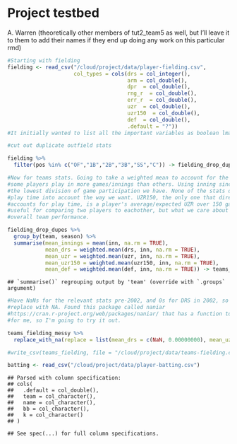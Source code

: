 Project testbed
================
A. Warren (theoretically other members of tut2\_team5 as well, but I’ll
leave it to them to add their names if they end up doing any work on
this particular rmd)

``` r
#Starting with fielding
fielding <- read_csv("/cloud/project/data/player-fielding.csv",
                     col_types = cols(drs = col_integer(), 
                                      arm = col_double(), 
                                      dpr  = col_double(),
                                      rng_r  = col_double(),
                                      err_r  = col_double(),
                                      uzr  = col_double(),
                                      uzr150  = col_double(),
                                      def  = col_double(),
                                      .default = "?"))
#It initially wanted to list all the important variables as boolean lmao

#cut out duplicate outfield stats

fielding %>%
  filter(pos %in% c("OF","1B","2B","3B","SS","C")) -> fielding_drop_dupes

#Now for teams stats. Going to take a weighted mean to account for the fact that
#some players play in more games/innings than others. Using inning since that's
#the lowest division of game participation we have. None of the stats quite take
#play time into account the way we want. UZR150, the only one that directly 
#accounts for play time, is a player's average/expected UZR over 150 games. It's
#useful for comparing two players to eachother, but what we care about is 
#overall team performance.

fielding_drop_dupes %>%
  group_by(team, season) %>%
  summarise(mean_innings = mean(inn, na.rm = TRUE),
            mean_drs = weighted.mean(drs, inn, na.rm = TRUE),
            mean_uzr = weighted.mean(uzr, inn, na.rm = TRUE),
            mean_uzr150 = weighted.mean(uzr150, inn, na.rm = TRUE),
            mean_def = weighted.mean(def, inn, na.rm = TRUE)) -> teams_fielding_messy
```

    ## `summarise()` regrouping output by 'team' (override with `.groups` argument)

``` r
#Have NaNs for the relevant stats pre-2002, and 0s for DRS in 2002, so I need to
#replace with NA. Found this package called naniar 
#https://cran.r-project.org/web/packages/naniar/ that has a function to do that 
#for me, so I'm going to try it out.

teams_fielding_messy %>%
  replace_with_na(replace = list(mean_drs = c(NaN, 0.00000000), mean_uzr = NaN, mean_uzr150 = NaN, mean_def = NaN)) -> teams_fielding

#write_csv(teams_fielding, file = "/cloud/project/data/teams-fielding.csv")
```

``` r
batting <- read_csv("/cloud/project/data/player-batting.csv")
```

    ## Parsed with column specification:
    ## cols(
    ##   .default = col_double(),
    ##   team = col_character(),
    ##   name = col_character(),
    ##   bb = col_character(),
    ##   k = col_character()
    ## )

    ## See spec(...) for full column specifications.
